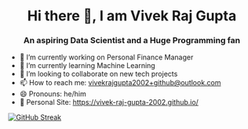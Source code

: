 
<div align="center">

# Hi there 👋, I am Vivek Raj Gupta

<h3>An aspiring Data Scientist and a Huge Programming fan</h3>

</div>

- 🔭 I’m currently working on Personal Finance Manager
- 🌱 I’m currently learning Machine Learning
- 👯 I’m looking to collaborate on new tech projects
- 📫 How to reach me: vivekrajgupta2002+github@outlook.com
- 😄 Pronouns: he/him
- 🖖 Personal Site: https://vivek-raj-gupta-2002.github.io/


[![GitHub Streak](https://streak-stats.demolab.com/?user=Vivek-raj-gupta-2002&theme=dark)](https://git.io/streak-stats)
